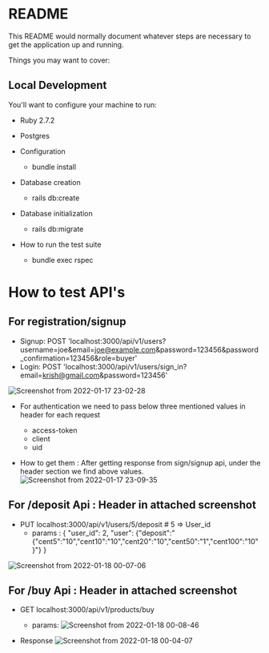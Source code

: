 
# README

This README would normally document whatever steps are necessary to get the
application up and running.

Things you may want to cover:
## Local Development

You'll want to configure your machine to run:
* Ruby 2.7.2
* Postgres

* Configuration
  - bundle install

* Database creation
  - rails db:create

* Database initialization
  - rails db:migrate

* How to run the test suite
  - bundle exec rspec

# How to test API's

## For registration/signup
  * Signup: POST 'localhost:3000/api/v1/users?username=joe&email=joe@example.com&password=123456&password_confirmation=123456&role=buyer'
  * Login:  POST 'localhost:3000/api/v1/users/sign_in?email=krish@gmail.com&password=123456'
  
  ![Screenshot from 2022-01-17 23-02-28](https://user-images.githubusercontent.com/43177786/149815569-43c2f35f-01a9-4329-9050-f6d5dcf484e2.png)
  
  * For authentication we need to pass below three mentioned values in header for each request
    * access-token
    * client
    * uid

  * How to get them : After getting response from sign/signup api, under the header section we find above values.
    ![Screenshot from 2022-01-17 23-09-35](https://user-images.githubusercontent.com/43177786/149816214-dc58a2a4-4997-4153-948c-4605a8d94b64.png)
    
## For /deposit Api : Header in attached screenshot
  * PUT localhost:3000/api/v1/users/5/deposit  # 5 => User_id
    * params : {
                "user_id": 2,
                "user": {"deposit":"{\"cent5\":\"10\",\"cent10\":\"10\",\"cent20\":\"10\",\"cent50\":\"1\",\"cent100\":\"10\"}"}
              }
              
   ![Screenshot from 2022-01-18 00-07-06](https://user-images.githubusercontent.com/43177786/149822594-ce3c0e2f-9b6a-4c4a-8ffb-f8edcf7b269f.png)
   
## For /buy Api : Header in attached screenshot
  * GET localhost:3000/api/v1/products/buy
    * params: ![Screenshot from 2022-01-18 00-08-46](https://user-images.githubusercontent.com/43177786/149822770-f48861c0-8ed2-41b5-a11a-ae139dc94e90.png)
  
  * Response 
   ![Screenshot from 2022-01-18 00-04-07](https://user-images.githubusercontent.com/43177786/149822836-28b81cd6-431a-45aa-b22d-1c7d98a429ff.png)

    
